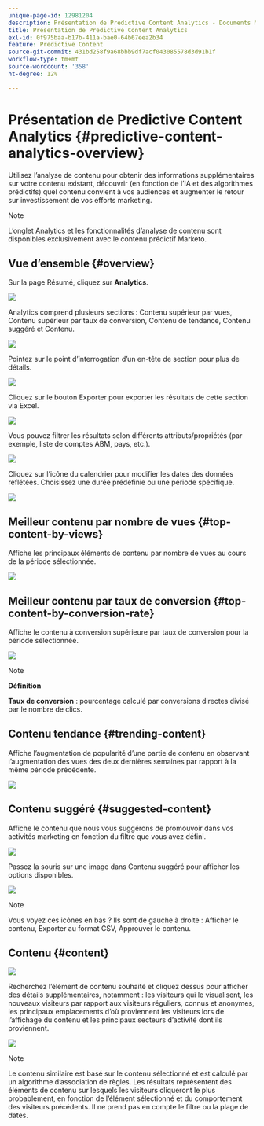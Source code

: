```yaml
---
unique-page-id: 12981204
description: Présentation de Predictive Content Analytics - Documents Marketo - Documentation du produit
title: Présentation de Predictive Content Analytics
exl-id: 0f975baa-b17b-411a-bae0-64b67eea2b34
feature: Predictive Content
source-git-commit: 431bd258f9a68bbb9df7acf043085578d3d91b1f
workflow-type: tm+mt
source-wordcount: '358'
ht-degree: 12%

---
```


# Présentation de Predictive Content Analytics {#predictive-content-analytics-overview}

Utilisez l’analyse de contenu pour obtenir des informations supplémentaires sur votre contenu existant, découvrir (en fonction de l’IA et des algorithmes prédictifs) quel contenu convient à vos audiences et augmenter le retour sur investissement de vos efforts marketing.

>[!NOTE]
>
>L’onglet Analytics et les fonctionnalités d’analyse de contenu sont disponibles exclusivement avec le contenu prédictif Marketo.

## Vue d’ensemble {#overview}

Sur la page Résumé, cliquez sur **Analytics**.

![](assets/one.png)

Analytics comprend plusieurs sections : Contenu supérieur par vues, Contenu supérieur par taux de conversion, Contenu de tendance, Contenu suggéré et Contenu.

![](assets/new-2.png)

Pointez sur le point d’interrogation d’un en-tête de section pour plus de détails.

![](assets/new-3.png)

Cliquez sur le bouton Exporter pour exporter les résultats de cette section via Excel.

![](assets/new-3point5.png)

Vous pouvez filtrer les résultats selon différents attributs/propriétés (par exemple, liste de comptes ABM, pays, etc.).

![](assets/pca.png)

Cliquez sur l’icône du calendrier pour modifier les dates des données reflétées. Choisissez une durée prédéfinie ou une période spécifique.

![](assets/dates.png)

## Meilleur contenu par nombre de vues {#top-content-by-views}

Affiche les principaux éléments de contenu par nombre de vues au cours de la période sélectionnée.

![](assets/new-6.png)

## Meilleur contenu par taux de conversion {#top-content-by-conversion-rate}

Affiche le contenu à conversion supérieure par taux de conversion pour la période sélectionnée.

![](assets/new-7.png)

>[!NOTE]
>
>**Définition**
>
>**Taux de conversion** : pourcentage calculé par conversions directes divisé par le nombre de clics.

## Contenu tendance {#trending-content}

Affiche l’augmentation de popularité d’une partie de contenu en observant l’augmentation des vues des deux dernières semaines par rapport à la même période précédente.

![](assets/new-8.png)

## Contenu suggéré {#suggested-content}

Affiche le contenu que nous vous suggérons de promouvoir dans vos activités marketing en fonction du filtre que vous avez défini.

![](assets/image2017-10-3-10-3a18-3a35.png)

Passez la souris sur une image dans Contenu suggéré pour afficher les options disponibles.

![](assets/image2017-10-3-10-3a21-3a37.png)

>[!NOTE]
>
>Vous voyez ces icônes en bas ? Ils sont de gauche à droite : Afficher le contenu, Exporter au format CSV, Approuver le contenu.

## Contenu {#content}

![](assets/image2017-10-3-10-3a22-3a24.png)

Recherchez l’élément de contenu souhaité et cliquez dessus pour afficher des détails supplémentaires, notamment : les visiteurs qui le visualisent, les nouveaux visiteurs par rapport aux visiteurs réguliers, connus et anonymes, les principaux emplacements d’où proviennent les visiteurs lors de l’affichage du contenu et les principaux secteurs d’activité dont ils proviennent.

![](assets/image2017-10-3-10-3a23-3a40.png)

>[!NOTE]
>
>Le contenu similaire est basé sur le contenu sélectionné et est calculé par un algorithme d’association de règles. Les résultats représentent des éléments de contenu sur lesquels les visiteurs cliqueront le plus probablement, en fonction de l’élément sélectionné et du comportement des visiteurs précédents. Il ne prend pas en compte le filtre ou la plage de dates.
